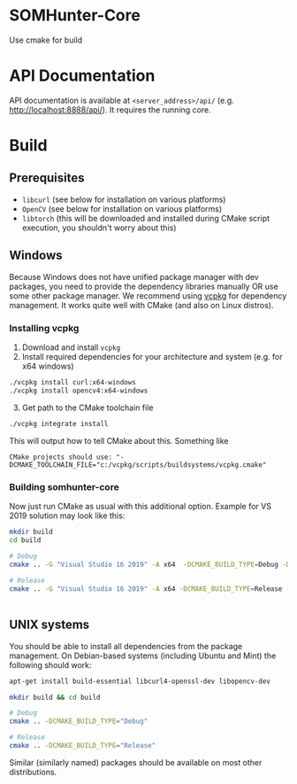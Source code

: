 # SOMHunter-Core

Use cmake for build


# API Documentation
API documentation is available at `<server_address>/api/` (e.g. [http://localhost:8888/api/](http://localhost:8888/api/)). It requires the running core.

# Build

## Prerequisites
- `libcurl` (see below for installation on various platforms)
- `OpenCV` (see below for installation on various platforms)
- `libtorch` (this will be downloaded and installed during CMake script execution, you shouldn't worry about this)

## Windows
Because Windows does not have unified package manager with dev packages, you need to provide the dependency libraries manually OR use some other package manager. We recommend using [vcpkg](https://docs.microsoft.com/en-us/cpp/build/vcpkg?view=vs-2019) for dependency management. It works quite well with CMake (and also on Linux distros).

### Installing vcpkg
1) Download and install `vcpkg`
2) Install required dependencies for your architecture and system (e.g. for x64 windows)
```sh
./vcpkg install curl:x64-windows
./vcpkg install opencv4:x64-windows
```
3) Get path to the CMake toolchain file

```sh
./vcpkg integrate install
```

This will output how to tell CMake about this. Something like 
```
CMake projects should use: "-DCMAKE_TOOLCHAIN_FILE="c:/vcpkg/scripts/buildsystems/vcpkg.cmake"
```

### Building somhunter-core

Now just run CMake as usual with this additional option. Example for VS 2019 solution may look like this:
```sh
mkdir build
cd build

# Debug
cmake .. -G "Visual Studio 16 2019" -A x64  -DCMAKE_BUILD_TYPE=Debug -DCMAKE_TOOLCHAIN_FILE="~/source/repos/vcpkg/scripts/buildsystems/vcpkg.cmake"
    
# Release
cmake .. -G "Visual Studio 16 2019" -A x64 -DCMAKE_BUILD_TYPE=Release -DCMAKE_TOOLCHAIN_FILE="~/source/repos/vcpkg/scripts/buildsystems/vcpkg.cmake" 
    
```


## UNIX systems

You should be able to install all dependencies from the package management. On
Debian-based systems (including Ubuntu and Mint) the following should work:

```sh
apt-get install build-essential libcurl4-openssl-dev libopencv-dev 
```

```bash
mkdir build && cd build

# Debug
cmake .. -DCMAKE_BUILD_TYPE="Debug"

# Release
cmake .. -DCMAKE_BUILD_TYPE="Release"
```

Similar (similarly named) packages should be available on most other distributions.

